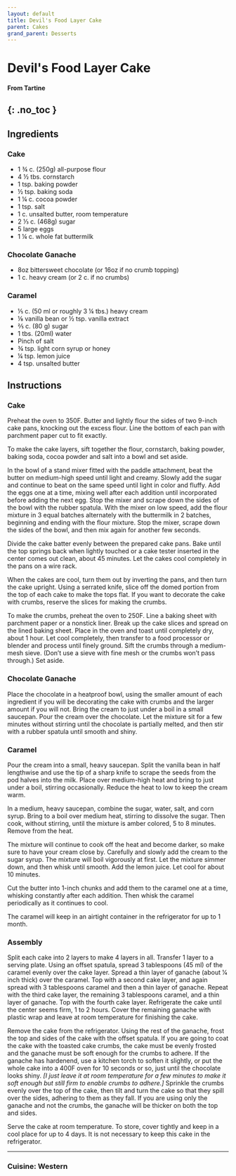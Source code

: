 ```yaml
---
layout: default
title: Devil's Food Layer Cake
parent: Cakes
grand_parent: Desserts
---
```


# Devil's Food Layer Cake
#### From Tartine
{: .no_toc }
---

## Ingredients

### Cake
<ul>
	<li>1 ¾ c. (250g) all-purpose flour</li>
	<li>4 ½ tbs. cornstarch</li>
	<li>1 tsp. baking powder</li>
	<li>½ tsp. baking soda</li>
	<li>1 ¼ c. cocoa powder</li>
	<li>1 tsp. salt</li>
	<li>1 c. unsalted butter, room temperature</li>
	<li>2 ⅓ c. (468g) sugar</li>
	<li>5 large eggs</li>
	<li>1 ¼ c. whole fat buttermilk</li>
</ul>

### Chocolate Ganache
<ul>
	<li>8oz bittersweet chocolate (or 16oz if no crumb topping)</li>
	<li>1 c. heavy cream (or 2 c. if no crumbs)</li>
</ul>

### Caramel
<ul>
	<li>⅕ c. (50 ml  or roughly 3 ¼ tbs.) heavy cream</li>
	<li>⅛ vanilla bean or ½ tsp. vanilla extract</li>
	<li>⅖ c. (80 g) sugar</li>
	<li>1 tbs. (20ml) water</li>
	<li>Pinch of salt</li>
	<li>¾ tsp. light corn syrup or honey</li>
	<li>¼ tsp. lemon juice</li>
	<li>4 tsp. unsalted butter</li>
</ul>

## Instructions

### Cake
Preheat the oven to 350F. Butter and lightly flour the sides of two 9-inch cake pans, knocking out the excess flour. Line the bottom of each pan with parchment paper cut to fit exactly. 

To make the cake layers, sift together the flour, cornstarch, baking powder, baking soda, cocoa powder and salt into a bowl and set aside.

In the bowl of a stand mixer fitted with the paddle attachment, beat the butter on medium-high speed until light and creamy. Slowly add the sugar and continue to beat on the same speed until light in color and fluffy. Add the eggs one at a time, mixing well after each addition until incorporated before adding the next egg. Stop the mixer and scrape down the sides of the bowl with the rubber spatula. With the mixer on low speed, add the flour mixture in 3 equal batches alternately with the buttermilk in 2 batches, beginning and ending with the flour mixture. Stop the mixer, scrape down the sides of the bowl, and then mix again for another few seconds. 

Divide the cake batter evenly between the prepared cake pans. Bake until the top springs back when lightly touched or a cake tester inserted in the center comes out clean, about 45 minutes. Let the cakes cool completely in the pans on a wire rack. 

When the cakes are cool, turn them out by inverting the pans, and then turn the cake upright. Using a serrated knife, slice off the domed portion from the top of each cake to make the tops flat. If you want to decorate the cake with crumbs, reserve the slices for making the crumbs. 

To make the crumbs, preheat the oven to 250F. Line a baking sheet with parchment paper or a nonstick liner. Break up the cake slices and spread on the lined baking sheet. Place in the oven and toast until completely dry, about 1 hour. Let cool completely, then transfer to a food processor or blender and process until finely ground. Sift the crumbs through a medium-mesh sieve. (Don’t use a sieve with fine mesh or the crumbs won’t pass through.) Set aside. 

### Chocolate Ganache
Place the chocolate in a heatproof bowl, using the smaller amount of each ingredient if you will be decorating the cake with crumbs and the larger amount if you will not. Bring the cream to just under a boil in a small saucepan. Pour the cream over the chocolate. Let the mixture sit for a few minutes without stirring until the chocolate is partially melted, and then stir with a rubber spatula until smooth and shiny. 

### Caramel
Pour the cream into a small, heavy saucepan. Split the vanilla bean in half lengthwise and use the tip of a sharp knife to scrape the seeds from the pod halves into the milk. Place over medium-high heat and bring to just under a boil, stirring occasionally. Reduce the heat to low to keep the cream warm. 

In a medium, heavy saucepan, combine the sugar, water, salt, and corn syrup. Bring to a boil over medium heat, stirring to dissolve the sugar. Then cook, without stirring, until the mixture is amber colored, 5 to 8 minutes. Remove from the heat. 

The mixture will continue to cook off the heat and become darker, so make sure to have your cream close by. Carefully and slowly add the cream to the sugar syrup. The mixture will boil vigorously at first. Let the mixture simmer down, and then whisk until smooth. Add the lemon juice. Let cool for about 10 minutes. 

Cut the butter into 1-inch chunks and add them to the caramel one at a time, whisking constantly after each addition. Then whisk the caramel periodically as it continues to cool. 

The caramel will keep in an airtight container in the refrigerator for up to 1 month. 

### Assembly
Split each cake into 2 layers to make 4 layers in all. Transfer 1 layer to a serving plate. Using an offset spatula, spread 3 tablespoons (45 ml) of the caramel evenly over the cake layer. Spread a thin layer of ganache (about 1⁄4 inch thick) over the caramel. Top with a second cake layer, and again spread with 3 tablespoons caramel and then a thin layer of ganache. Repeat with the third cake layer, the remaining 3 tablespoons caramel, and a thin layer of ganache. Top with the fourth cake layer. Refrigerate the cake until the center seems firm, 1 to 2 hours. Cover the remaining ganache with plastic wrap and leave at room temperature for finishing the cake. 

Remove the cake from the refrigerator. Using the rest of the ganache, frost the top and 
sides of the cake with the offset spatula. If you are going to coat the cake with the toasted 
cake crumbs, the cake must be evenly frosted and the ganache must be soft enough for the crumbs to adhere. 
If the ganache has hardenend, use a kitchen torch to soften it slightly, or put the whole cake into a 400F 
oven for 10 seconds or so, just until the chocolate looks shiny. <i>[I just leave it at room temperature 
for a few minutes to make it soft enough but still firm to enable crumbs to adhere.]</i> Sprinkle the 
crumbs evenly over the top of the cake, then tilt and turn the cake so that they spill over the sides, 
adhering to them as they fall. If you are using only the ganache and not the crumbs, the ganache will be thicker on both the top and sides.

Serve the cake at room temperature. To store, cover tightly and keep in a cool place for up to 4 days. It is not necessary to keep this cake in the refrigerator.

--- 

### Cuisine: Western
